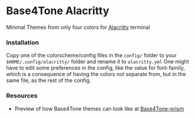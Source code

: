 # Base4Tone Alacritty
Minimal Themes from only four colors for [Alacritty](https://github.com/jwilm/alacritty) terminal

### Installation
Copy one of the colorscheme/config files in the `config/` folder to your `$HOME/.config/alacritty/` folder and rename it to `alacritty.yml`
One might have to edit some preferences in the config, like the value for font-family, which is a consequence of having the colors not separate from, but in the same file, as the rest of the config.

### Resources
- Preview of how Base4Tone themes can look like at [Base4Tone-prism](https://atelierbram.github.io/Base4Tone-prism/b4t_modern-n/dark/)

